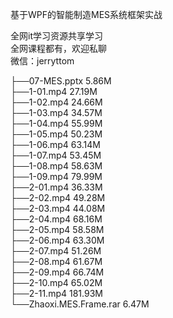 基于WPF的智能制造MES系统框架实战

全网it学习资源共享学习<br>全网课程都有，欢迎私聊<br>微信：jerryttom<br>

├──07-MES.pptx 5.86M<br> ├──1-01.mp4 27.19M<br> ├──1-02.mp4 24.66M<br> ├──1-03.mp4 34.57M<br> ├──1-04.mp4 55.99M<br> ├──1-05.mp4 50.23M<br> ├──1-06.mp4 63.14M<br> ├──1-07.mp4 53.45M<br> ├──1-08.mp4 58.63M<br> ├──1-09.mp4 79.99M<br> ├──2-01.mp4 36.33M<br> ├──2-02.mp4 49.28M<br> ├──2-03.mp4 44.08M<br> ├──2-04.mp4 68.16M<br> ├──2-05.mp4 58.58M<br> ├──2-06.mp4 63.30M<br> ├──2-07.mp4 51.26M<br> ├──2-08.mp4 61.67M<br> ├──2-09.mp4 66.74M<br> ├──2-10.mp4 65.02M<br> ├──2-11.mp4 181.93M<br> └──Zhaoxi.MES.Frame.rar 6.47M
